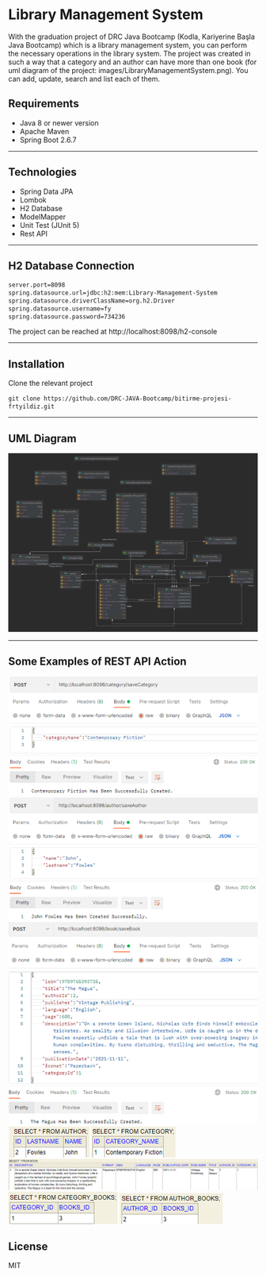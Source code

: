 # Library Management System

With the graduation project of DRC Java Bootcamp (Kodla, Kariyerine Başla Java Bootcamp) which is a library management system, you can perform the necessary operations in the library system. The project was created in such a way that a category and an author can have more than one book (for uml diagram of the project: images/LibraryManagementSystem.png). You can add, update, search and list each of them.

## Requirements

* Java 8 or newer version
* Apache Maven
* Spring Boot 2.6.7
-----
## Technologies
* Spring Data JPA
* Lombok
* H2 Database
* ModelMapper
* Unit Test (JUnit 5)
* Rest API
-----
## H2 Database Connection
```
server.port=8098
spring.datasource.url=jdbc:h2:mem:Library-Management-System
spring.datasource.driverClassName=org.h2.Driver
spring.datasource.username=fy
spring.datasource.password=734236
```
The project can be reached at http://localhost:8098/h2-console

-----
## Installation
Clone the relevant project
```
git clone https://github.com/DRC-JAVA-Bootcamp/bitirme-projesi-frtyildiz.git
```
-----
## UML Diagram
<img src="https://github.com/frtyildiz/LibraryManagementSystem/blob/main/images/LibraryManagementSystem.png">

-----
## Some Examples of REST API Action

<img src="https://github.com/frtyildiz/LibraryManagementSystem/blob/main/images/1.png">
<img src="https://github.com/frtyildiz/LibraryManagementSystem/blob/main/images/2.png">
<img src="https://github.com/frtyildiz/LibraryManagementSystem/blob/main/images/3.png">
<img src="https://github.com/frtyildiz/LibraryManagementSystem/blob/main/images/4.png">
<img src="https://github.com/frtyildiz/LibraryManagementSystem/blob/main/images/5.png">
<img src="https://github.com/frtyildiz/LibraryManagementSystem/blob/main/images/6.png">
<img src="https://github.com/frtyildiz/LibraryManagementSystem/blob/main/images/7.png">
<img src="https://github.com/frtyildiz/LibraryManagementSystem/blob/main/images/8.png">

## License
MIT
